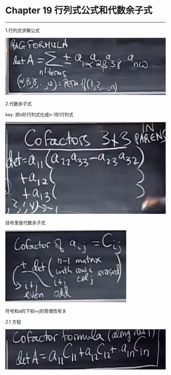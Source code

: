 # Chapter 19 行列式公式和代数余子式

---

1.行列式求解公式

![](/assets/微信图片_20180120133940.png)

2.代数余子式

key: 把n阶行列式化成n-1阶行列式

![](/assets/微信图片_20180120140825.png)

括号里是代数余子式

![](/assets/微信图片_20180120140829.png)

符号和a的下标i+j的奇偶性有关

2.1 方程

![](/assets/微信图片_20180120140832.png)







